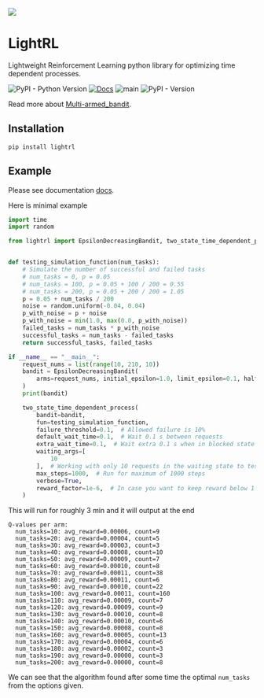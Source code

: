 ![](https://i.imgur.com/VXUdVOB.jpeg) 
# LightRL
Lightweight Reinforcement Learning python library for optimizing time dependent processes.

![PyPI - Python Version](https://img.shields.io/pypi/pyversions/lightrl) [![Docs](https://github.com/detrin/lightrl/actions/workflows/docs.yml/badge.svg)](https://detrin.github.io/lightrl/) ![main](https://github.com/detrin/lightrl/actions/workflows/test_main.yml/badge.svg) ![PyPI - Version](https://img.shields.io/pypi/v/lightrl)

Read more about [Multi-armed_bandit](https://en.wikipedia.org/wiki/Multi-armed_bandit).

## Installation
```
pip install lightrl
```

## Example

Please see documentation [docs](https://detrin.github.io/lightrl/examples/).

Here is minimal example
```python
import time
import random

from lightrl import EpsilonDecreasingBandit, two_state_time_dependent_process


def testing_simulation_function(num_tasks):
    # Simulate the number of successful and failed tasks
    # num_tasks = 0, p = 0.05
    # num_tasks = 100, p = 0.05 + 100 / 200 = 0.55
    # num_tasks = 200, p = 0.05 + 200 / 200 = 1.05
    p = 0.05 + num_tasks / 200
    noise = random.uniform(-0.04, 0.04)
    p_with_noise = p + noise
    p_with_noise = min(1.0, max(0.0, p_with_noise))
    failed_tasks = num_tasks * p_with_noise
    successful_tasks = num_tasks - failed_tasks
    return successful_tasks, failed_tasks

if __name__ == "__main__":
    request_nums = list(range(10, 210, 10))
    bandit = EpsilonDecreasingBandit(
        arms=request_nums, initial_epsilon=1.0, limit_epsilon=0.1, half_decay_steps=len(request_nums) * 5
    )
    print(bandit)

    two_state_time_dependent_process(
        bandit=bandit,
        fun=testing_simulation_function,
        failure_threshold=0.1,  # Allowed failure is 10%
        default_wait_time=0.1,  # Wait 0.1 s between requests
        extra_wait_time=0.1,  # Wait extra 0.1 s when in blocked state
        waiting_args=[
            10
        ],  # Working with only 10 requests in the waiting state to test if we are still blocked
        max_steps=1000,  # Run for maximum of 1000 steps
        verbose=True,
        reward_factor=1e-6,  # In case you want to keep reward below 1 (for UCB1Bandit)
    )
```
This will run for roughly 3 min and it will output at the end
```
Q-values per arm:
  num_tasks=10: avg_reward=0.00006, count=9
  num_tasks=20: avg_reward=0.00004, count=5
  num_tasks=30: avg_reward=0.00003, count=3
  num_tasks=40: avg_reward=0.00008, count=10
  num_tasks=50: avg_reward=0.00009, count=7
  num_tasks=60: avg_reward=0.00010, count=8
  num_tasks=70: avg_reward=0.00011, count=38
  num_tasks=80: avg_reward=0.00011, count=6
  num_tasks=90: avg_reward=0.00010, count=22
  num_tasks=100: avg_reward=0.00011, count=160
  num_tasks=110: avg_reward=0.00009, count=7
  num_tasks=120: avg_reward=0.00009, count=9
  num_tasks=130: avg_reward=0.00010, count=8
  num_tasks=140: avg_reward=0.00010, count=6
  num_tasks=150: avg_reward=0.00008, count=8
  num_tasks=160: avg_reward=0.00005, count=13
  num_tasks=170: avg_reward=0.00004, count=6
  num_tasks=180: avg_reward=0.00002, count=3
  num_tasks=190: avg_reward=0.00000, count=3
  num_tasks=200: avg_reward=0.00000, count=8
```
We can see that the algorithm found after some time the optimal `num_tasks` from the options given.
